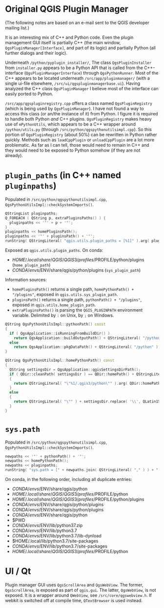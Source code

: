 # Original QGIS Plugin Manager

(The following notes are based on an e-mail sent to the QGIS developer mailing list.)

It is an interesting mix of C++ and Python code. Even the plugin management GUI itself is partially C++ (the main window,
`QgsPluginManager[Interface]`, and part of its logic) and partially Python (all further dialogs and their logic).

Underneath `/python/pyplugin_installer/`, The class `QgsPluginInstaller` from `installer.py` appears to be a Python API that is called from the C++-interface (`QgsPluginManagerInterface`) through `QgsPythonRunner`. Most of the C++ appears to be located underneath `/src/app/pluginmanager/` (with a single ui-file elsewhere, `/src/ui/qgspluginmanagerbase.ui`). Having analyzed the C++ class `QgsPluginManager` I believe most of the interface can easily ported to Python.

`/src/app/qgspluginregistry.cpp` offers a class named `QgsPluginRegistry` (which is being used by `QgsPluginManager`). I have not found a way to access this class (or an/the instance of it) from Python. I figure it is required to handle both Python *and* C++ plugins. `QgsPluginRegistry` makes heavy use of `mPythonUtils`, which appears to be a C++ wrapper around `/python/utils.py` (through `/src/python/qgspythonutilsimpl.cpp`). So this portion of `QgsPluginRegistry` (about 50%) can be rewritten in Python rather quickly. Methods such as `loadCppPlugin` or `unloadCppPlugin` are a lot more problematic. As far as I can tell, those would need to remain in C++ and they would need to be exposed to Python somehow (if they are not already).

# `plugin_paths` (in C++ named `pluginpaths`)

Populated in `/src/python/qgspythonutilsimpl.cpp`, `QgsPythonUtilsImpl::checkSystemImports()`.

```C++
QStringList pluginpaths;
Q_FOREACH ( QString p, extraPluginsPaths() ) {
  pluginpaths << '"' + p + '"';
}
pluginpaths << homePluginsPath();
pluginpaths << '"' + pluginsPath() + '"';
runString( QStringLiteral( "qgis.utils.plugin_paths = [%1]" ).arg( pluginpaths.join( ',' ) ) );
```

Exposed as `qgis.utils.plugin_paths`. On conda:

- $HOME/.local/share/QGIS/QGIS3/profiles/$PROFILE/python/plugins (`home_plugin_path`)
- $CONDA/envs/$ENV/share/qgis/python/plugins (`sys_plugin_path`)

Information sources:

- `homePluginsPath()` returns a single path, `homePythonPath() + "/plugins"`, exposed in `qgis.utils.sys_plugin_path`.
- `pluginsPath()` returns a single path, `pythonPath() + "/plugins"`, exposed in `qgis.utils.home_plugin_path`.
- `extraPluginsPaths()` is parsing the `QGIS_PLUGINPATH` environment variable. Delimited by `:` on Unix, by `;` on Windows.

```C++
QString QgsPythonUtilsImpl::pythonPath() const
{
  if ( QgsApplication::isRunningFromBuildDir() )
    return QgsApplication::buildOutputPath() + QStringLiteral( "/python" );
  else
    return QgsApplication::pkgDataPath() + QStringLiteral( "/python" );
}

QString QgsPythonUtilsImpl::homePythonPath() const
{
  QString settingsDir = QgsApplication::qgisSettingsDirPath();
  if ( QDir::cleanPath( settingsDir ) == QDir::homePath() + QStringLiteral( "/.qgis3" ) )
  {
    return QStringLiteral( "\"%1/.qgis3/python\"" ).arg( QDir::homePath() );
  }
  else
  {
    return QStringLiteral( "\"" ) + settingsDir.replace( '\\', QLatin1String( "\\\\" ) ) + QStringLiteral( "python\"" );
  }
}
```

# `sys.path`

Populated in `/src/python/qgspythonutilsimpl.cpp`, `QgsPythonUtilsImpl::checkSystemImports()`.

```C++
newpaths << '"' + pythonPath() + '"';
newpaths << homePythonPath();
newpaths << pluginpaths;
runString( "sys.path = [" + newpaths.join( QStringLiteral( "," ) ) + "] + sys.path" );
```

On conda, in the following order, including all duplicate entries:

- $CONDA/envs/$ENV/share/qgis/python
- $HOME/.local/share/QGIS/QGIS3/profiles/$PROFILE/python
- $HOME/.local/share/QGIS/QGIS3/profiles/$PROFILE/python/plugins
- $CONDA/envs/$ENV/share/qgis/python/plugins
- $CONDA/envs/$ENV/share/qgis/python/plugins
- $CONDA/envs/$ENV/share/qgis/python
- $PWD
- $CONDA/envs/$ENV/lib/python37.zip
- $CONDA/envs/$ENV/lib/python3.7
- $CONDA/envs/$ENV/lib/python3.7/lib-dynload
- $HOME/.local/lib/python3.7/site-packages
- $CONDA/envs/$ENV/lib/python3.7/site-packages
- $HOME/.local/share/QGIS/QGIS3/profiles/$PROFILE/python

# UI / Qt

Plugin manager GUI uses `QgsScrollArea` and `QgsWebView`. The former, `QgsScrollArea`, is exposed as part of `qgis.gui`. The latter, `QgsWebView`, is not exposed. It is a wrapper around `QWebView`, see `/src/core/qgswebview.h`. If webkit is switched off at compile time, `QTextBrowser` is used instead.
